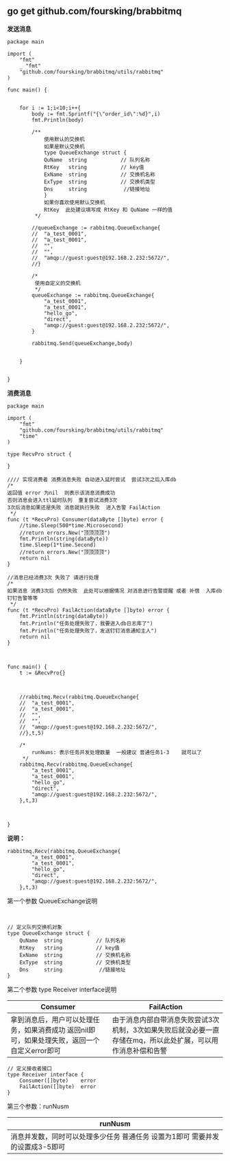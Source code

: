 ## go get github.com/foursking/brabbitmq

**发送消息**

```
package main

import (
	"fmt"
	_ "fmt"
	"github.com/foursking/brabbitmq/utils/rabbitmq"
)

func main() {


	for i := 1;i<10;i++{
		body := fmt.Sprintf("{\"order_id\":%d}",i)
		fmt.Println(body)

		/**
			使用默认的交换机
			如果是默认交换机
			type QueueExchange struct {
			QuName  string           // 队列名称
			RtKey   string           // key值
			ExName  string           // 交换机名称
			ExType  string           // 交换机类型
			Dns     string			  //链接地址
			}
			如果你喜欢使用默认交换机
			RtKey  此处建议填写成 RtKey 和 QuName 一样的值
		 */

		//queueExchange := rabbitmq.QueueExchange{
		//	"a_test_0001",
		//	"a_test_0001",
		//	"",
		//	"",
		//	"amqp://guest:guest@192.168.2.232:5672/",
		//}

		/*
		 使用自定义的交换机
		 */
		queueExchange := rabbitmq.QueueExchange{
			"a_test_0001",
			"a_test_0001",
			"hello_go",
			"direct",
			"amqp://guest:guest@192.168.2.232:5672/",
		}

		rabbitmq.Send(queueExchange,body)


	}


}

```






**消费消息**



```
package main

import (
	"fmt"
	"github.com/foursking/brabbitmq/utils/rabbitmq"
	"time"
)

type RecvPro struct {

}

//// 实现消费者 消费消息失败 自动进入延时尝试  尝试3次之后入库db
/*
返回值 error 为nil  则表示该消息消费成功
否则消息会进入ttl延时队列  重复尝试消费3次
3次后消息如果还是失败 消息就执行失败  进入告警 FailAction
 */
func (t *RecvPro) Consumer(dataByte []byte) error {
	//time.Sleep(500*time.Microsecond)
	//return errors.New("顶顶顶顶")
	fmt.Println(string(dataByte))
	time.Sleep(1*time.Second)
	//return errors.New("顶顶顶顶")
	return nil
}

//消息已经消费3次 失败了 请进行处理
/*
如果消息 消费3次后 仍然失败  此处可以根据情况 对消息进行告警提醒 或者 补偿  入库db  钉钉告警等等
 */
func (t *RecvPro) FailAction(dataByte []byte) error {
	fmt.Println(string(dataByte))
	fmt.Println("任务处理失败了，我要进入db日志库了")
	fmt.Println("任务处理失败了，发送钉钉消息通知主人")
	return nil
}



func main() {
	t := &RecvPro{}



	//rabbitmq.Recv(rabbitmq.QueueExchange{
	//	"a_test_0001",
	//	"a_test_0001",
	//	"",
	//	"",
	//	"amqp://guest:guest@192.168.2.232:5672/",
	//},t,5)

	/*
		runNums: 表示任务并发处理数量  一般建议 普通任务1-3    就可以了
	 */
	rabbitmq.Recv(rabbitmq.QueueExchange{
		"a_test_0001",
		"a_test_0001",
		"hello_go",
		"direct",
		"amqp://guest:guest@192.168.2.232:5672/",
	},t,3)



}

```


**说明：**


```
rabbitmq.Recv(rabbitmq.QueueExchange{
		"a_test_0001",
		"a_test_0001",
		"hello_go",
		"direct",
		"amqp://guest:guest@192.168.2.232:5672/",
	},t,3)
```



第一个参数 QueueExchange说明

```

	
// 定义队列交换机对象
type QueueExchange struct {
	QuName  string           // 队列名称
	RtKey   string           // key值
	ExName  string           // 交换机名称
	ExType  string           // 交换机类型
	Dns     string			  //链接地址
}

```


第二个参数 type Receiver interface说明

| Consumer | FailAction |
| ------- | ------- |
|拿到消息后，用户可以处理任务，如果消费成功 返回nil即可，如果处理失败，返回一个自定义error即可         |      由于消息内部自带消息失败尝试3次机制，3次如果失败后就没必要一直存储在mq，所以此处扩展，可以用作消息补偿和告警     |





```
// 定义接收者接口
type Receiver interface {
	Consumer([]byte)    error
	FailAction([]byte)  error
}
```


第三个参数：runNusm


| runNusm |
| ------- | 
|   消息并发数，同时可以处理多少任务 普通任务 设置为1即可   需要并发的设置成3-5即可      |




























